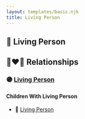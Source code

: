 ```yaml
---
layout: templates/basic.njk
title: Living Person
---
```

## 🔵 Living Person

## 👩‍❤️‍👨 Relationships

### 🟣 [Living Person](/people/9/90852736)

#### Children With Living Person
* 🔵 [Living Person](/people/7/71994776)